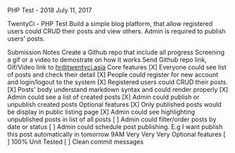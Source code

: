 PHP Test - 2018
July 11, 2017

TwentyCi - PHP Test
Build a simple blog platform, that allow registered users could CRUD their posts and view others. Admin is required to publish users' posts.

Submission Notes
Create a Github repo that include all progress
Screening a gif or a video to demostrate on how it works
Send Github repo link, Gif/Video link to hr@twentyci.asia
Core features
[X] Everyone could see list of posts and check their detail
[X] People could register for new account and login/logout to the system
[X] Registered users could CRUD their posts.
[X] Posts' body understand markdown syntax and could render properly
[X] Admin could see a list of created posts
[X] Admin could publish or unpublish created posts
Optional features
[X] Only published posts would be display in public listing page
[X] Admin could see highlighting unpublished posts in list of all posts
[ ] Admin could filter/order posts by date or status
[ ] Admin could schedule post publishing. E.g I want publish this post automatically in tomorrow 9AM
Very Very Very Optional features
[ ] 100% Unit Tested
[ ] Clean commit messages